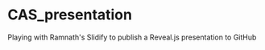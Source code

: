 CAS_presentation
================

Playing with Ramnath's Slidify to publish a Reveal.js presentation to GitHub
